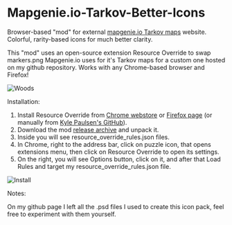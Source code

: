 # Mapgenie.io-Tarkov-Better-Icons

Browser-based "mod" for external [mapgenie.io Tarkov maps](https://mapgenie.io/tarkov) website. Colorful, rarity-based icons for much better clarity.

This "mod" uses an open-source extension Resource Override to swap markers.png Mapgenie.io uses for it's Tarkov maps for a custom one hosted on my github repository. Works with any Chrome-based browser and Firefox!

![Woods](https://raw.githubusercontent.com/odt1/Mapgenie.io-Tarkov-Better-Icons/main/examples/chrome_FDqwj2eg3G.png)

Installation:

1) Install Resource Override from [Chrome webstore](https://chrome.google.com/webstore/detail/resource-override/pkoacgokdfckfpndoffpifphamojphii) or [Firefox page](https://addons.mozilla.org/en-US/firefox/addon/resourceoverride/) (or manually from [Kyle Paulsen's GitHub](https://github.com/kylepaulsen/ResourceOverride)).
2) Download the mod [release archive](https://github.com/odt1/Mapgenie.io-Tarkov-Better-Icons) and unpack it.
3) Inside you will see resource_override_rules.json files.
4) In Chrome, right to the address bar, click on puzzle icon, that opens extensions menu, then click on Resource Override to open its settings.
5) On the right, you will see Options button, click on it, and after that Load Rules and target my resource_override_rules.json​ file.

![Install](https://i.imgur.com/zryUCqG.png)

Notes: 

On my github page I left all the .psd files I used to create this icon pack, feel free to experiment with them yourself.
